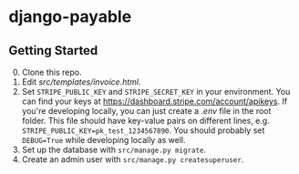 django-payable
==============

Getting Started
---------------

0. Clone this repo.
1. Edit *src/templates/invoice.html*.
2. Set `STRIPE_PUBLIC_KEY` and `STRIPE_SECRET_KEY` in your environment. You can find your keys at https://dashboard.stripe.com/account/apikeys. If you're developing locally, you can just create a *.env* file in the root folder. This file should have key-value pairs on different lines, e.g. `STRIPE_PUBLIC_KEY=pk_test_1234567890`. You should probably set `DEBUG=True` while developing locally as well.
3. Set up the database with `src/manage.py migrate`.
4. Create an admin user with `src/manage.py createsuperuser`.
